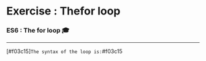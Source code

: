 # Exercise : Thefor loop
### ES6 : The for loop 🎓
---
  [#f03c15]`The syntax of the loop is:`#f03c15
    
